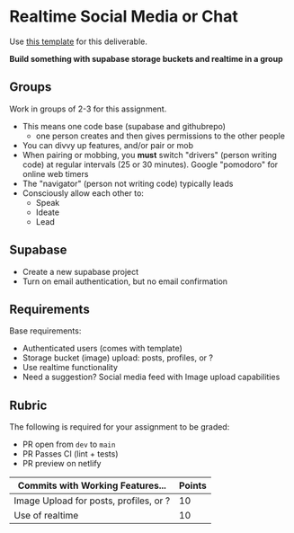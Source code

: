 # Realtime Social Media or Chat

Use [this template](https://github.com/alchemycodelab/web-template-supabase) for this deliverable.

**Build something with supabase storage buckets and realtime in a group**

## Groups

Work in groups of 2-3 for this assignment.

- This means one code base (supabase and githubrepo)
  - one person creates and then gives permissions to the other people
- You can divvy up features, and/or pair or mob
- When pairing or mobbing, you **must** switch "drivers" (person writing code) at regular intervals (25 or 30 minutes). Google "pomodoro" for online web timers
- The "navigator" (person not writing code) typically leads
- Consciously allow each other to:
  - Speak
  - Ideate
  - Lead

## Supabase

- Create a new supabase project
- Turn on email authentication, but no email confirmation

## Requirements

Base requirements:

- Authenticated users (comes with template)
- Storage bucket (image) upload: posts, profiles, or ?
- Use realtime functionality
- Need a suggestion? Social media feed with Image upload capabilities

## Rubric

The following is required for your assignment to be graded:

- PR open from `dev` to `main`
- PR Passes CI (lint + tests)
- PR preview on netlify

| Commits with Working Features...       | Points |
| -------------------------------------- | ------ |
| Image Upload for posts, profiles, or ? | 10     |
| Use of realtime                        | 10     |
